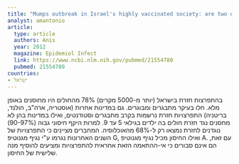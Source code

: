 ```yaml
---
title: "Mumps outbreak in Israel's highly vaccinated society: are two doses enough?"
analyst: amantonio
article:
  type: article
  authors: Anis
  year: 2012
  magazine: Epidemiol Infect
  link: https://www.ncbi.nlm.nih.gov/pubmed/21554780
  pubmed: 21554780
countries:
- ישראל
---
```


בהתפרצות חזרת בישראל (יותר מ-5000 מקרים) 78% מהחולים היו מחוסנים באופן מלא. חלו בעיקר מתבגרים ומבוגרים. גם במדינות אחרות (אוסטריה, ארה"ב, הולנד, בריטניה) התפרצויות חזרת נרשמות בקרב מתבגרים וסטודנטים, ואילו במדינות בהן לא מחסנים נגד חזרת חולים בה ילדים בגילאי 5 עד 9.
למרות היקף חיסוני גבוה (90-97%) נוגדנים לחזרת נמצאו רק ל-68% מהאוכלוסיה.
המחברים מציינים כי התפרצויות של השנים האחרונות נגרמו ע"י נגיף מגנוטיפ G, ואילו החיסון מכיל נגיף מגנוטיפ A. עם זאת, הם אינם סבורים כי אי-ההתאמה הזאת אחראית להתפרצויות ומציעים להוסיף מנה שלישית של החיסון.

